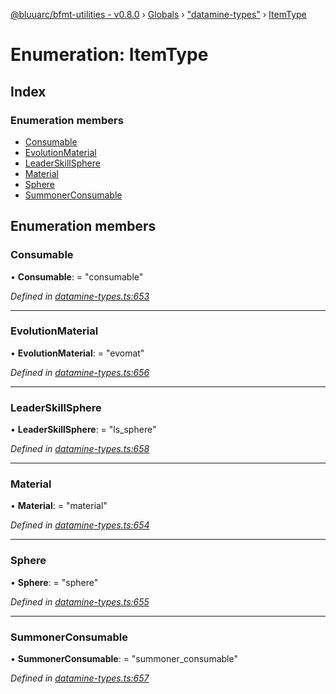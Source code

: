 [@bluuarc/bfmt-utilities - v0.8.0](../README.md) › [Globals](../globals.md) › ["datamine-types"](../modules/_datamine_types_.md) › [ItemType](_datamine_types_.itemtype.md)

# Enumeration: ItemType

## Index

### Enumeration members

* [Consumable](_datamine_types_.itemtype.md#consumable)
* [EvolutionMaterial](_datamine_types_.itemtype.md#evolutionmaterial)
* [LeaderSkillSphere](_datamine_types_.itemtype.md#leaderskillsphere)
* [Material](_datamine_types_.itemtype.md#material)
* [Sphere](_datamine_types_.itemtype.md#sphere)
* [SummonerConsumable](_datamine_types_.itemtype.md#summonerconsumable)

## Enumeration members

###  Consumable

• **Consumable**: = "consumable"

*Defined in [datamine-types.ts:653](https://github.com/BluuArc/bfmt-utilities/blob/master/src/datamine-types.ts#L653)*

___

###  EvolutionMaterial

• **EvolutionMaterial**: = "evomat"

*Defined in [datamine-types.ts:656](https://github.com/BluuArc/bfmt-utilities/blob/master/src/datamine-types.ts#L656)*

___

###  LeaderSkillSphere

• **LeaderSkillSphere**: = "ls_sphere"

*Defined in [datamine-types.ts:658](https://github.com/BluuArc/bfmt-utilities/blob/master/src/datamine-types.ts#L658)*

___

###  Material

• **Material**: = "material"

*Defined in [datamine-types.ts:654](https://github.com/BluuArc/bfmt-utilities/blob/master/src/datamine-types.ts#L654)*

___

###  Sphere

• **Sphere**: = "sphere"

*Defined in [datamine-types.ts:655](https://github.com/BluuArc/bfmt-utilities/blob/master/src/datamine-types.ts#L655)*

___

###  SummonerConsumable

• **SummonerConsumable**: = "summoner_consumable"

*Defined in [datamine-types.ts:657](https://github.com/BluuArc/bfmt-utilities/blob/master/src/datamine-types.ts#L657)*
